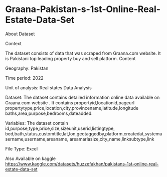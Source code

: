 # Graana-Pakistan-s-1st-Online-Real-Estate-Data-Set

About Dataset

Context

The dataset consists of data that was scraped from Graana.com website. It is Pakistani top leading property buy and sell platform.
Content

Geography: Pakistan

Time period: 2022

Unit of analysis: Real states Data Analysis

Dataset: The dataset contains detailed information online data available on Graana.com website .
It contains propertyid,locationid,pageurl propertytype,price,location,city,provincename,latitude,longitude baths,area,purpose,bedrooms,dateadded.

Variables: The dataset contain id,purpose,type,price,size,sizeunit,userid,listingtype, bed,bath,status,customtitle,lat,lon,geotaggedby,platform,createdat,systemusername,username,areaname,
areamarlasize,city_name,linksubtype,link

File Type: Excel

Also Available on kaggle 
https://www.kaggle.com/datasets/huzzefakhan/pakistans-1st-online-real-estate-data-set
